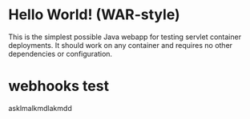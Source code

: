 Hello World! (WAR-style)
===============

This is the simplest possible Java webapp for testing servlet container deployments.  It should work on any container and requires no other dependencies or configuration.
# webhooks test
asklmalkmdlakmdd
